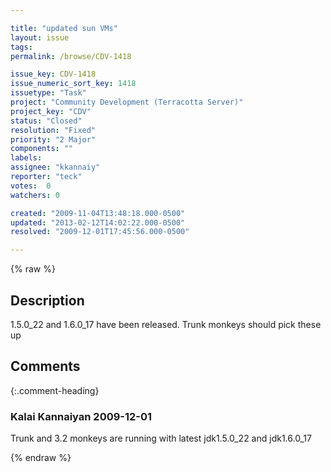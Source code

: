 ```yaml
---

title: "updated sun VMs"
layout: issue
tags: 
permalink: /browse/CDV-1418

issue_key: CDV-1418
issue_numeric_sort_key: 1418
issuetype: "Task"
project: "Community Development (Terracotta Server)"
project_key: "CDV"
status: "Closed"
resolution: "Fixed"
priority: "2 Major"
components: ""
labels: 
assignee: "kkannaiy"
reporter: "teck"
votes:  0
watchers: 0

created: "2009-11-04T13:48:18.000-0500"
updated: "2013-02-12T14:02:22.000-0500"
resolved: "2009-12-01T17:45:56.000-0500"

---
```




{% raw %}



## Description

<div markdown="1" class="description">

1.5.0\_22 and 1.6.0\_17 have been released. Trunk monkeys should pick these up 

</div>

## Comments


{:.comment-heading}
### **Kalai Kannaiyan** <span class="date">2009-12-01</span>

<div markdown="1" class="comment">

Trunk and 3.2 monkeys are running with latest jdk1.5.0\_22 and jdk1.6.0\_17


</div>



{% endraw %}
